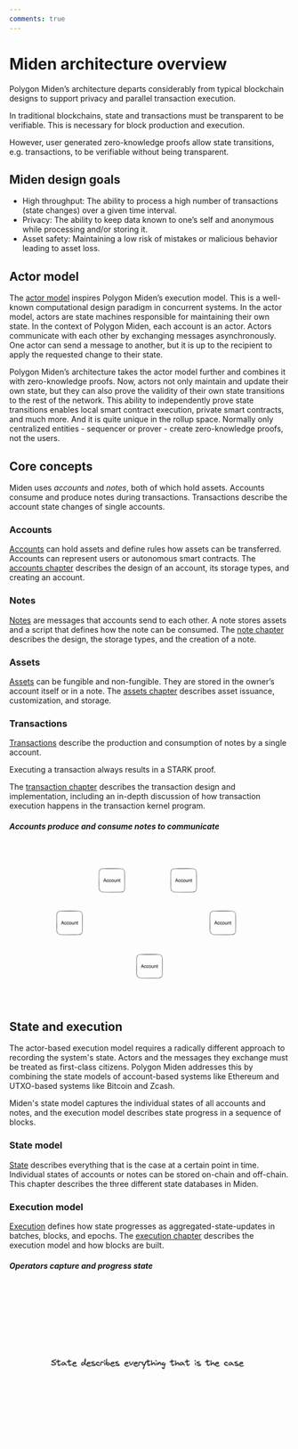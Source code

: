 ```yaml
---
comments: true
---
```


# Miden architecture overview

Polygon Miden’s architecture departs considerably from typical blockchain designs to support privacy and parallel transaction execution.

In traditional blockchains, state and transactions must be transparent to be verifiable. This is necessary for block production and execution.

However, user generated zero-knowledge proofs allow state transitions, e.g. transactions, to be verifiable without being transparent.

## Miden design goals

* High throughput: The ability to process a high number of transactions (state changes) over a given time interval.
* Privacy: The ability to keep data known to one’s self and anonymous while processing and/or storing it.
* Asset safety: Maintaining a low risk of mistakes or malicious behavior leading to asset loss.

## Actor model

The [actor model](https://en.wikipedia.org/wiki/Actor_model) inspires Polygon Miden’s execution model. This is a well-known computational design paradigm in concurrent systems. In the actor model, actors are state machines responsible for maintaining their own state. In the context of Polygon Miden, each account is an actor. Actors communicate with each other by exchanging messages asynchronously. One actor can send a message to another, but it is up to the recipient to apply the requested change to their state.

Polygon Miden’s architecture takes the actor model further and combines it with zero-knowledge proofs. Now, actors not only maintain and update their own state, but they can also prove the validity of their own state transitions to the rest of the network. This ability to independently prove state transitions enables local smart contract execution, private smart contracts, and much more. And it is quite unique in the rollup space. Normally only centralized entities - sequencer or prover - create zero-knowledge proofs, not the users.

## Core concepts

Miden uses _accounts_ and _notes_, both of which hold assets. Accounts consume and produce notes during transactions. Transactions describe the account state changes of single accounts.

### Accounts

[Accounts](accounts.md) can hold assets and define rules how assets can be transferred. Accounts can represent users or autonomous smart contracts. The [accounts chapter](accounts.md) describes the design of an account, its storage types, and creating an account.

### Notes

[Notes](notes.md) are messages that accounts send to each other. A note stores assets and a script that defines how the note can be consumed. The [note chapter](notes.md) describes the design, the storage types, and the creation of a note.

### Assets

[Assets](assets.md) can be fungible and non-fungible. They are stored in the owner’s account itself or in a note. The [assets chapter](assets.md) describes asset issuance, customization, and storage.

### Transactions

[Transactions](transactions/overview.md) describe the production and consumption of notes by a single account. 

Executing a transaction always results in a STARK proof. 

The [transaction chapter](transactions/overview.md) describes the transaction design and implementation, including an in-depth discussion of how transaction execution happens in the transaction kernel program.

##### Accounts produce and consume notes to communicate

![Architecture core concepts](../img/architecture/miden-architecture-core-concepts.gif)

## State and execution

The actor-based execution model requires a radically different approach to recording the system's state. Actors and the messages they exchange must be treated as first-class citizens. Polygon Miden addresses this by combining the state models of account-based systems like Ethereum and UTXO-based systems like Bitcoin and Zcash.

Miden's state model captures the individual states of all accounts and notes, and the execution model describes state progress in a sequence of blocks.

### State model
[State](state.md) describes everything that is the case at a certain point in time. Individual states of accounts or notes can be stored on-chain and off-chain. This chapter describes the three different state databases in Miden.

### Execution model

[Execution](execution.md) defines how state progresses as aggregated-state-updates in batches, blocks, and epochs. The [execution chapter](execution.md) describes the execution model and how blocks are built.

##### Operators capture and progress state

![Architecture state process](../img/architecture/miden-architecture-state-progress.gif)